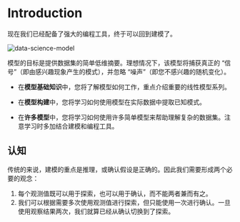# Introduction

现在我们已经配备了强大的编程工具，终于可以回到建模了。

![data-science-model](https://d33wubrfki0l68.cloudfront.net/e5bf2a8f4c787a12facbc0b4191fc82bd192f4c5/4e5d2/diagrams/data-science-model.png)

模型的目标是提供数据集的简单低维摘要。理想情况下，该模型将捕获真正的 “信号”（即由感兴趣现象产生的模式），并忽略 “噪声”（即您不感兴趣的随机变化）。

- 在**模型基础知识**中，您将了解模型如何工作，重点介绍重要的线性模型系列。

- 在**模型构建**中，您将学习如何使用模型在实际数据中提取已知模式。

- 在**许多模型**中，您将学习如何使用许多简单模型来帮助理解复杂的数据集。注意学习时多加结合建模和编程工具。

## 认知

传统的来说，建模的重点是推理，或确认假设是正确的。因此我们需要形成两个必要的观念：

1. 每个观测值既可以用于探索，也可以用于确认，而不能两者兼而有之。
2. 我们可以根据需要多次使用观测值进行探索，但只能使用一次进行确认。一旦使用观察结果两次，我们就算已经从确认切换到了探索。